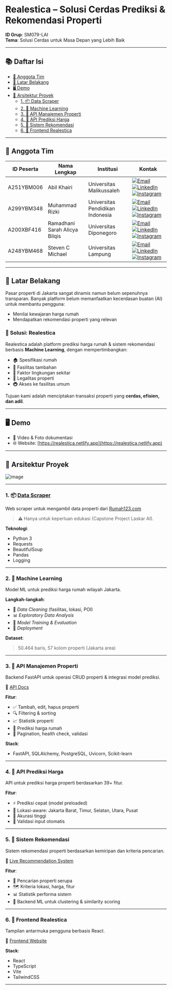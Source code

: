 # Realestica – Solusi Cerdas Prediksi & Rekomendasi Properti

**ID Grup**: SM079-LAI  
**Tema**: Solusi Cerdas untuk Masa Depan yang Lebih Baik  

---

## 📚 Daftar Isi
- [👥 Anggota Tim](#-anggota-tim)
- [📌 Latar Belakang](#-latar-belakang)
- [🖥️ Demo](#️-demo)
- [🧩 Arsitektur Proyek](#-arsitektur-proyek)
  - [1. 📦 Data Scraper](#1--data-scraper)
  - [2. 🤖 Machine Learning](#2--machine-learning)
  - [3. 🔌 API Manajemen Properti](#3--api-manajemen-properti)
  - [4. 🔮 API Prediksi Harga](#4--api-prediksi-harga)
  - [5. 🧭 Sistem Rekomendasi](#5--sistem-rekomendasi)
  - [6. 🎨 Frontend Realestica](#6--frontend-realestica)

---

## 👥 Anggota Tim

| ID Peserta   | Nama Lengkap                             | Institusi                          | Kontak                                                                 |
|--------------|-------------------------------------------|------------------------------------|------------------------------------------------------------------------|
| A251YBM006   | Abil Khairi                               | Universitas Malikussaleh           | [![Email](https://img.shields.io/badge/Email-D14836?style=flat&logo=gmail&logoColor=white)](mailto:abil@example.com) [![LinkedIn](https://img.shields.io/badge/-LinkedIn-0e76a8?style=flat&logo=linkedin&logoColor=white)](https://linkedin.com/in/abilkhairi) [![Instagram](https://img.shields.io/badge/-Instagram-E4405F?style=flat&logo=instagram&logoColor=white)](https://instagram.com/abil_ig) |
| A299YBM348   | Muhammad Rizki                            | Universitas Pendidikan Indonesia   | [![Email](https://img.shields.io/badge/Email-D14836?style=flat&logo=gmail&logoColor=white)](mailto:mrizki135790@gmail.com) [![LinkedIn](https://img.shields.io/badge/-LinkedIn-0e76a8?style=flat&logo=linkedin&logoColor=white)](https://linkedin.com/in/rizki-muhammad-32b4b4203) [![Instagram](https://img.shields.io/badge/-Instagram-E4405F?style=flat&logo=instagram&logoColor=white)](https://instagram.com/rizki.ig) |
| A200XBF416   | Ramadhani Sarah Alicya Bilqis             | Universitas Diponegoro             | [![Email](https://img.shields.io/badge/Email-D14836?style=flat&logo=gmail&logoColor=white)](mailto:sarah@example.com) [![LinkedIn](https://img.shields.io/badge/-LinkedIn-0e76a8?style=flat&logo=linkedin&logoColor=white)](https://linkedin.com/in/sarahbilqis) [![Instagram](https://img.shields.io/badge/-Instagram-E4405F?style=flat&logo=instagram&logoColor=white)](https://instagram.com/sarah.ig) |
| A248YBM468   | Steven C Michael                          | Universitas Lampung                | [![Email](https://img.shields.io/badge/Email-D14836?style=flat&logo=gmail&logoColor=white)](mailto:steven@example.com) [![LinkedIn](https://img.shields.io/badge/-LinkedIn-0e76a8?style=flat&logo=linkedin&logoColor=white)](https://linkedin.com/in/stevencm) [![Instagram](https://img.shields.io/badge/-Instagram-E4405F?style=flat&logo=instagram&logoColor=white)](https://instagram.com/steven.ig) |



---

## 📌 Latar Belakang

Pasar properti di Jakarta sangat dinamis namun belum sepenuhnya transparan. Banyak platform belum memanfaatkan kecerdasan buatan (AI) untuk membantu pengguna:

- Menilai kewajaran harga rumah
- Mendapatkan rekomendasi properti yang relevan

### 🎯 Solusi: **Realestica**
Realestica adalah platform prediksi harga rumah & sistem rekomendasi berbasis **Machine Learning**, dengan mempertimbangkan:

- 🏠 Spesifikasi rumah
- 🏢 Fasilitas tambahan
- 🌳 Faktor lingkungan sekitar
- 📜 Legalitas properti
- 🚇 Akses ke fasilitas umum

Tujuan kami adalah menciptakan transaksi properti yang **cerdas, efisien, dan adil**.

---

## 🖥️ Demo

- 📸 Video & Foto dokumentasi
- 🌐 Website: [https://realestica.netlify.app](https://realestica.netlify.app)

---

## 🧩 Arsitektur Proyek

![image](https://github.com/user-attachments/assets/291e37cd-6e3e-46b5-b4da-a214fbaf22ad)

---

### 1. 📦 [Data Scraper](https://github.com/MuhammadRizki8/house-property-data-scraper)

Web scraper untuk mengambil data properti dari [Rumah123.com](https://www.rumah123.com)  
> ⚠️ Hanya untuk keperluan edukasi (Capstone Project Laskar AI).

**Teknologi**:
- Python 3
- Requests
- BeautifulSoup
- Pandas
- Logging

---

### 2. 🤖 Machine Learning

Model ML untuk prediksi harga rumah wilayah Jakarta.

**Langkah-langkah**:
- 📄 *Data Cleaning* (fasilitas, lokasi, POI)
- 📊 *Exploratory Data Analysis*
- 🧠 *Model Training & Evaluation*
- 🚀 *Deployment*

**Dataset**:  
> 50.464 baris, 57 kolom properti (Jakarta area)

---

### 3. 🔌 API Manajemen Properti

Backend FastAPI untuk operasi CRUD properti & integrasi model prediksi.

🔗 [API Docs](https://realesticebe-production.up.railway.app/docs)

**Fitur**:
- ✅ Tambah, edit, hapus properti
- 🔍 Filtering & sorting
- 📈 Statistik properti
- 🧠 Prediksi harga rumah
- 🔁 Pagination, health check, validasi

**Stack**:
- FastAPI, SQLAlchemy, PostgreSQL, Uvicorn, Scikit-learn

---

### 4. 🔮 API Prediksi Harga

API untuk prediksi harga properti berdasarkan 39+ fitur.

**Fitur**:
- ⚡ Prediksi cepat (model preloaded)
- 📍 Lokasi-aware: Jakarta Barat, Timur, Selatan, Utara, Pusat
- 🧠 Akurasi tinggi
- 🔐 Validasi input otomatis

---

### 5. 🧭 Sistem Rekomendasi

Sistem rekomendasi properti berdasarkan kemiripan dan kriteria pencarian.

🔗 [Live Recommendation System](https://realestica-recommendation-system-production.up.railway.app)

**Fitur**:
- 🧬 Pencarian properti serupa
- 🗺️ Kriteria lokasi, harga, fitur
- 📊 Statistik performa sistem
- 🤖 Backend ML untuk clustering & similarity scoring

---

### 6. 🎨 Frontend Realestica

Tampilan antarmuka pengguna berbasis React.

🔗 [Frontend Website](https://realestica.netlify.app)

**Stack**:
- React
- TypeScript
- Vite
- TailwindCSS

---

